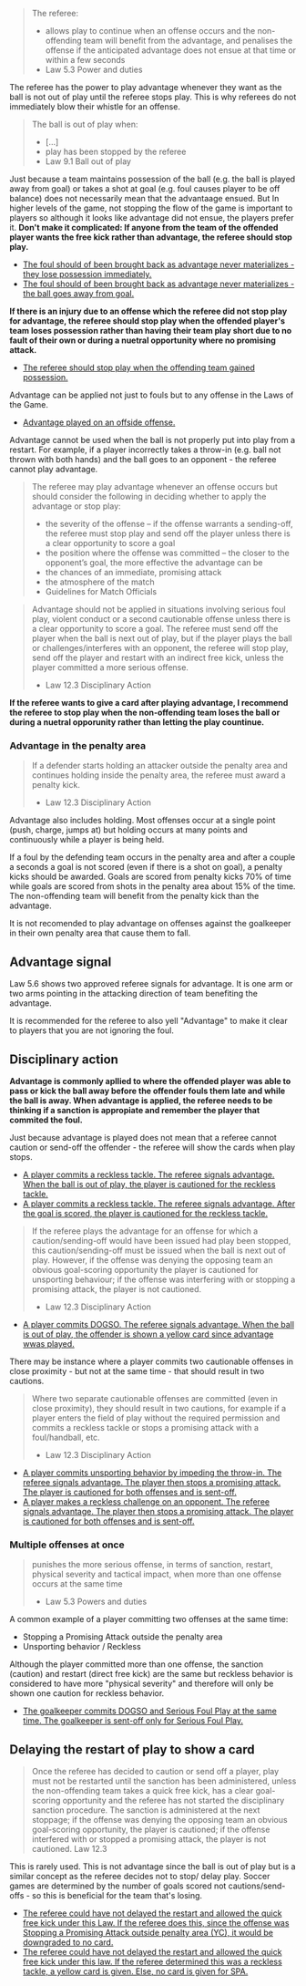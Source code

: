 > The referee:
> - allows play to continue when an offense occurs and the non-offending team will benefit from the advantage, and penalises the offense if the anticipated advantage does not ensue at that time or within a few seconds
> - Law 5.3 Power and duties

The referee has the power to play advantage whenever they want as the ball is not out of play until the referee stops play. This is why referees do not immediately blow their whistle for an offense.

> The ball is out of play when:
> - [...]
> - play has been stopped by the referee
> - Law 9.1 Ball out of play

Just because a team maintains possession of the ball (e.g. the ball is played away from goal) or takes a shot at goal (e.g. foul causes player to be off balance) does not necessarily mean that the advantaage ensued. But In higher levels of the game, not stopping the flow of the game is important to players so although it looks like advantage did not ensue, the players prefer it. **Don't make it complicated: If anyone from the team of the offended player wants the free kick rather than advantage, the referee should stop play.**
- [The foul should of been brought back as advantage never materializes - they lose possession immediately.](https://youtu.be/5OJfbYQtKtk?t=4745)
- [The foul should of been brought back as advantage never materializes - the ball goes away from goal.](https://youtu.be/xqQqe-LwWXc?t=866)

**If there is an injury due to an offense which the referee did not stop play for advantage, the referee should stop play when the offended player's team loses possession rather than having their team play short due to no fault of their own or during a nuetral opportunity where no promising attack.**
- [The referee should stop play when the offending team gained possession.](https://youtu.be/eFxYX4x1za0?feature=shared&t=790)

Advantage can be applied not just to fouls but to any offense in the Laws of the Game. 
- [Advantage played on an offside offense.](https://youtu.be/DMmK4XW0UPc?&t=188)

Advantage cannot be used when the ball is not properly put into play from a restart. For example, if a player incorrectly takes a throw-in (e.g. ball not thrown with both hands) and the ball goes to an opponent - the referee cannot play advantage.

> The referee may play advantage whenever an offense occurs but should consider the following in deciding whether to apply the advantage or stop play:
> - the severity of the offense – if the offense warrants a sending-off, the referee must stop play and send off the player unless there is a clear opportunity to score a goal
> - the position where the offense was committed – the closer to the opponent’s goal, the more effective the advantage can be
> - the chances of an immediate, promising attack
> - the atmosphere of the match
> - Guidelines for Match Officials

> Advantage should not be applied in situations involving serious foul play, violent conduct or a second cautionable offense unless there is a clear opportunity to score a goal. The referee must send off the player when the ball is next out of play, but if the player plays the ball or challenges/interferes with an opponent, the referee will stop play, send off the player and restart with an indirect free kick, unless the player committed a more serious offense.
> 
> - Law 12.3 Disciplinary Action

**If the referee wants to give a card after playing advantage, I recommend the referee to stop play when the non-offending team loses the ball or during a nuetral opporunity rather than letting the play countinue.**

### Advantage in the penalty area

> If a defender starts holding an attacker outside the penalty area and continues holding inside the penalty area, the referee must award a penalty kick.
> 
> - Law 12.3 Disciplinary Action

Advantage also includes holding. Most offenses occur at a single point (push, charge, jumps at) but holding occurs at many points and continuously while a player is being held.

If a foul by the defending team occurs in the penalty area and after a couple a seconds a goal is not scored (even if there is a shot on goal), a penalty kicks should be awarded. Goals are scored from penalty kicks 70% of time while goals are scored from shots in the penalty area about 15% of the time. The non-offending team will benefit from the penalty kick than the advantage. 

It is not recomended to play advantage on offenses against the goalkeeper in their own penalty area that cause them to fall.

## Advantage signal

Law 5.6 shows two approved referee signals for advantage. It is one arm or two arms pointing in the attacking direction of team benefiting the advantage.

It is recommended for the referee to also yell "Advantage" to make it clear to players that you are not ignoring the foul.

## Disciplinary action

**Advantage is commonly apllied to where the offended player was able to pass or kick the ball away before the offender fouls them late and while the ball is away. When advantage is applied, the referee needs to be thinking if a sanction is appropiate and remember the player that commited the foul.**

Just because advantage is played does not mean that a referee cannot caution or send-off the offender - the referee will show the cards when play stops. 
- [A player commits a reckless tackle. The referee signals advantage. When the ball is out of play, the player is cautioned for the reckless tackle.](https://youtu.be/eFxYX4x1za0?t=790)
- [A player commits a reckless tackle. The referee signals advantage. After the goal is scored, the player is cautioned for the reckless tackle.](https://youtu.be/BbcPFAvyIZU)

> If the referee plays the advantage for an offense for which a caution/sending-off would have been issued had play been stopped, this caution/sending-off must be issued when the ball is next out of play. However, if the offense was denying the opposing team an obvious goal-scoring opportunity the player is cautioned for unsporting behaviour; if the offense was interfering with or stopping a promising attack, the player is not cautioned.
> - Law 12.3 Disciplinary Action

- [A player commits DOGSO. The referee signals advantage. When the ball is out of play, the offender is shown a yellow card since advantage wwas played.](https://youtu.be/nSQmRSoMvtw?feature=shared&t=267) <!-- MLS Instant Replay covered this - https://youtu.be/uV3xeyjUge8?feature=shared&t=26 -->

There may be instance where a player commits two cautionable offenses in close proximity - but not at the same time - that should result in two cautions.
> Where two separate cautionable offenses are committed (even in close proximity), they should result in two cautions, for example if a player enters the field of play without the required permission and commits a reckless tackle or stops a promising attack with a foul/handball, etc.
> - Law 12.3 Disciplinary Action
- [A player commits unsporting behavior by impeding the throw-in. The referee signals advantage. The player then stops a promising attack. The player is cautioned for both offenses and is sent-off.](https://www.youtube.com/watch?v=VpEhnyG_WWc)
- [A player makes a reckless challenge on an opponent. The referee signals advantage. The player then stops a promising attack. The player is cautioned for both offenses and is sent-off.](https://youtu.be/P1jELHaraJs)

### Multiple offenses at once

> punishes the more serious offense, in terms of sanction, restart, physical severity and tactical impact, when more than one offense occurs at the same time
> - Law 5.3 Powers and duties

A common example of a player committing two offenses at the same time:
- Stopping a Promising Attack outside the penalty area
- Unsporting behavior / Reckless

Although the player committed more than one offense, the sanction (caution) and restart (direct free kick) are the same but reckless behavior is considered to have more "physical severity" and therefore will only be shown one caution for reckless behavior.

- [The goalkeeper commits DOGSO and Serious Foul Play at the same time. The goalkeeper is sent-off only for Serious Foul Play.](https://youtu.be/dmZcFRB-1wo?t=121)

## Delaying the restart of play to show a card

> Once the referee has decided to caution or send off a player, play must not be restarted until the sanction has been administered, unless the non-offending team takes a quick free kick, has a clear goal-scoring opportunity and the referee has not started the disciplinary sanction procedure. The sanction is administered at the next stoppage; if the offense was denying the opposing team an obvious goal-scoring opportunity, the player is cautioned; if the offense interfered with or stopped a promising attack, the player is not cautioned. Law 12.3

This is rarely used. This is not advantage since the ball is out of play but is a similar concept as the referee decides not to stop/ delay play. Soccer games are determined by the number of goals scored not cautions/send-offs - so this is beneficial for the team that's losing. 
- [The referee could have not delayed the restart and allowed the quick free kick under this Law. If the referee does this, since the offense was Stopping a Promising Attack outside penalty area (YC), it would be downgraded to no card. ](https://youtu.be/XBaIqWtWkGA)
- [The referee could have not delayed the restart and allowed the quick free kick under this law. If the referee determined this was a reckless tackle, a yellow card is given. Else, no card is given for SPA.](https://youtu.be/6A0qaGsLwCc?feature=shared&t=472)
